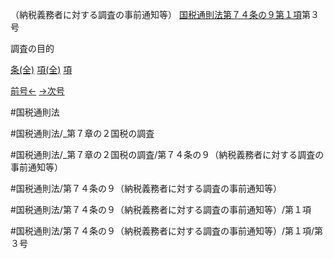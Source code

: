 （納税義務者に対する調査の事前通知等）
[国税通則法第７４条の９第１項](国税通則法＿＿＿＿＿第７４条の９第１項)第３号

調査の目的

[条(全)](国税通則法＿＿＿＿＿第７４条の９_.md)    [項(全)](国税通則法＿＿＿＿＿第７４条の９第１項_.md)    [項](国税通則法＿＿＿＿＿第７４条の９第１項.md)

[前号←](国税通則法＿＿＿＿＿第７４条の９第１項第２号.md)    [→次号](国税通則法＿＿＿＿＿第７４条の９第１項第４号.md)

#国税通則法

#国税通則法/_第７章の２国税の調査

#国税通則法/_第７章の２国税の調査/第７４条の９（納税義務者に対する調査の事前通知等）

#国税通則法/第７４条の９（納税義務者に対する調査の事前通知等）

#国税通則法/第７４条の９（納税義務者に対する調査の事前通知等）/第１項

#国税通則法/第７４条の９（納税義務者に対する調査の事前通知等）/第１項/第３号

